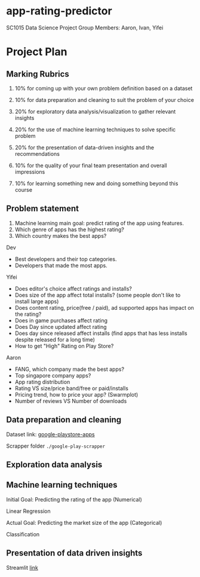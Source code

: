 # app-rating-predictor

SC1015 Data Science Project
Group Members: Aaron, Ivan, Yifei

# Project Plan

## Marking Rubrics

1. 10% for coming up with your own problem definition based on a dataset

2. 10% for data preparation and cleaning to suit the problem of your choice

3. 20% for exploratory data analysis/visualization to gather relevant insights

4. 20% for the use of machine learning techniques to solve specific problem

5. 20% for the presentation of data-driven insights and the recommendations

6. 10% for the quality of your final team presentation and overall impressions

7. 10% for learning something new and doing something beyond this course

## Problem statement

1. Machine learning main goal: predict rating of the app using features.
2. Which genre of apps has the highest rating?
3. Which country makes the best apps?

Dev
- Best developers and their top categories.
- Developers that made the most apps.

Yifei
- Does editor's choice affect ratings and installs?
- Does size of the app affect total installs? (some people don't like to install large apps)
- Does content rating, price(free / paid), ad supported apps has impact on the rating?
- Does in game purchases affect rating
- Does Day since updated affect rating
- Does day since released affect installs (find apps that has less installs despite released for a long time)
- How to get "High" Rating on Play Store?

Aaron
- FANG, which company made the best apps?
- Top singapore company apps?
- App rating distribution
- Rating VS size/price band/free or paid/installs
- Pricing trend, how to price your app? (Swarmplot)
- Number of reviews VS Number of downloads

## Data preparation and cleaning

Dataset link: [google-playstore-apps](https://www.kaggle.com/gauthamp10/google-playstore-apps)

Scrapper folder `./google-play-scrapper`

## Exploration data analysis

## Machine learning techniques

Initial Goal: Predicting the rating of the app (Numerical)

Linear Regression

Actual Goal: Predicting the market size of the app (Categorical)

Classification

## Presentation of data driven insights

Streamlit [link](https://limivann-app-rating-predictor.herokuapp.com/)
